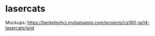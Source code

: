 lasercats
=========

Mockups: https://berkeleyhci.mybalsamiq.com/projects/cs160-sp14-lasercats/grid
